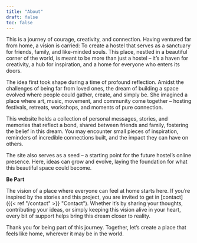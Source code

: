 ```yaml
---
title: "About"
draft: false
toc: false 
---
```

This is a journey of courage, creativity, and connection. Having ventured far from home, a vision is carried: To create a hostel that serves as a sanctuary for friends, family, and like-minded souls. This place, nestled in a beautiful corner of the world, is meant to be more than just a hostel – it’s a haven for creativity, a hub for inspiration, and a home for everyone who enters its doors.

The idea first took shape during a time of profound reflection. Amidst the challenges of being far from loved ones, the dream of building a space evolved where people could gather, create, and simply be. She imagined a place where art, music, movement, and community come together – hosting festivals, retreats, workshops, and moments of pure connection.

This website holds a collection of personal messages, stories, and memories that reflect a bond, shared between friends and family, fostering the belief in this dream. You may encounter small pieces of inspiration, reminders of incredible connections built, and the impact they can have on others.

The site also serves as a seed – a starting point for the future hostel’s online presence. Here, ideas can grow and evolve, laying the foundation for what this beautiful space could become.

**Be Part**

The vision of a place where everyone can feel at home starts here. If you’re inspired by the stories and this project, you are invited to get in [contact]({{< ref "/contact" >}} "Contact"). Whether it’s by sharing your thoughts, contributing your ideas, or simply keeping this vision alive in your heart, every bit of support helps bring this dream closer to reality.

Thank you for being part of this journey. Together, let’s create a place that feels like home, wherever it may be in the world.

